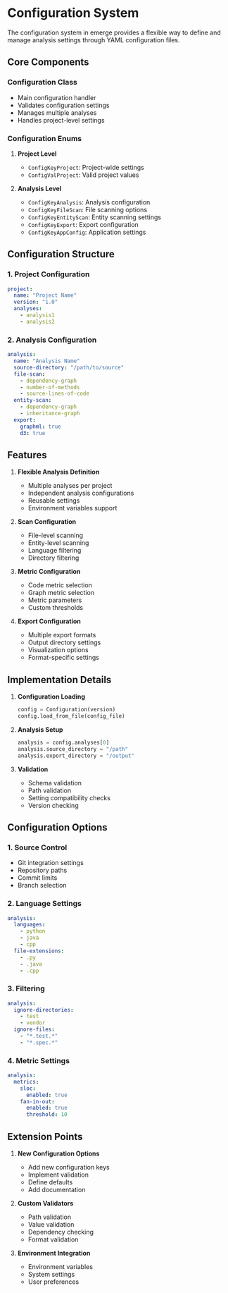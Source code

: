 # Configuration System

The configuration system in emerge provides a flexible way to define and manage analysis settings through YAML configuration files.

## Core Components

### Configuration Class
- Main configuration handler
- Validates configuration settings
- Manages multiple analyses
- Handles project-level settings

### Configuration Enums
1. **Project Level**
   - `ConfigKeyProject`: Project-wide settings
   - `ConfigValProject`: Valid project values

2. **Analysis Level**
   - `ConfigKeyAnalysis`: Analysis configuration
   - `ConfigKeyFileScan`: File scanning options
   - `ConfigKeyEntityScan`: Entity scanning settings
   - `ConfigKeyExport`: Export configuration
   - `ConfigKeyAppConfig`: Application settings

## Configuration Structure

### 1. Project Configuration
```yaml
project:
  name: "Project Name"
  version: "1.0"
  analyses:
	- analysis1
	- analysis2
```

### 2. Analysis Configuration
```yaml
analysis:
  name: "Analysis Name"
  source-directory: "/path/to/source"
  file-scan:
	- dependency-graph
	- number-of-methods
	- source-lines-of-code
  entity-scan:
	- dependency-graph
	- inheritance-graph
  export:
	graphml: true
	d3: true
```

## Features

1. **Flexible Analysis Definition**
   - Multiple analyses per project
   - Independent analysis configurations
   - Reusable settings
   - Environment variables support

2. **Scan Configuration**
   - File-level scanning
   - Entity-level scanning
   - Language filtering
   - Directory filtering

3. **Metric Configuration**
   - Code metric selection
   - Graph metric selection
   - Metric parameters
   - Custom thresholds

4. **Export Configuration**
   - Multiple export formats
   - Output directory settings
   - Visualization options
   - Format-specific settings

## Implementation Details

1. **Configuration Loading**
   ```python
   config = Configuration(version)
   config.load_from_file(config_file)
   ```

2. **Analysis Setup**
   ```python
   analysis = config.analyses[0]
   analysis.source_directory = "/path"
   analysis.export_directory = "/output"
   ```

3. **Validation**
   - Schema validation
   - Path validation
   - Setting compatibility checks
   - Version checking

## Configuration Options

### 1. Source Control
- Git integration settings
- Repository paths
- Commit limits
- Branch selection

### 2. Language Settings
```yaml
analysis:
  languages:
	- python
	- java
	- cpp
  file-extensions:
	- .py
	- .java
	- .cpp
```

### 3. Filtering
```yaml
analysis:
  ignore-directories:
	- test
	- vendor
  ignore-files:
	- "*.test.*"
	- "*.spec.*"
```

### 4. Metric Settings
```yaml
analysis:
  metrics:
	sloc:
	  enabled: true
	fan-in-out:
	  enabled: true
	  threshold: 10
```

## Extension Points

1. **New Configuration Options**
   - Add new configuration keys
   - Implement validation
   - Define defaults
   - Add documentation

2. **Custom Validators**
   - Path validation
   - Value validation
   - Dependency checking
   - Format validation

3. **Environment Integration**
   - Environment variables
   - System settings
   - User preferences